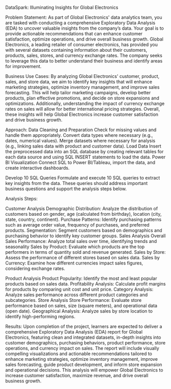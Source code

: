 DataSpark: Illuminating Insights for Global Electronics

Problem Statement:
As part of Global Electronics' data analytics team, you are tasked with conducting a comprehensive Exploratory Data Analysis (EDA) to uncover valuable insights from the company’s data. Your goal is to provide actionable recommendations that can enhance customer satisfaction, optimize operations, and drive overall business growth.
Global Electronics, a leading retailer of consumer electronics, has provided you with several datasets containing information about their customers, products, sales, stores, and currency exchange rates. The company seeks to leverage this data to better understand their business and identify areas for improvement.

Business Use Cases:
By analyzing Global Electronics' customer, product, sales, and store data, we aim to identify key insights that will enhance marketing strategies, optimize inventory management, and improve sales forecasting. This will help tailor marketing campaigns, develop better products, plan effective promotions, and decide on store expansions and optimizations. Additionally, understanding the impact of currency exchange rates on sales will allow for better international pricing strategies. Overall, these insights will help Global Electronics increase customer satisfaction and drive business growth.

Approach:
Data Cleaning and Preparation
Check for missing values and handle them appropriately.
Convert data types where necessary (e.g., dates, numerical values).
Merge datasets where necessary for analysis (e.g., linking sales data with product and customer data).
Load Data
Insert the preprocessed data into an SQL database by creating relevant tables for each data source and using SQL INSERT statements to load the data.
Power BI Visualization
 Connect SQL to Power BI/Tableau, import the data, and create interactive dashboards.

Develop 10 SQL Queries
Formulate and execute 10 SQL queries to extract key insights from the data. These queries should address important business questions and support the analysis steps below.

Analysis Steps:

Customer Analysis
Demographic Distribution: Analyze the distribution of customers based on gender, age (calculated from birthday), location (city, state, country, continent).
Purchase Patterns: Identify purchasing patterns such as average order value, frequency of purchases, and preferred products.
Segmentation: Segment customers based on demographics and purchasing behavior to identify key customer groups.
Sales Analysis
Overall Sales Performance: Analyze total sales over time, identifying trends and seasonality
Sales by Product: Evaluate which products are the top performers in terms of quantity sold and revenue generated.
Sales by Store: Assess the performance of different stores based on sales data.
Sales by Currency: Examine how different currencies impact sales figures, considering exchange rates.

Product Analysis
Product Popularity: Identify the most and least popular products based on sales data.
Profitability Analysis: Calculate profit margins for products by comparing unit cost and unit price.
Category Analysis: Analyze sales performance across different product categories and subcategories.
Store Analysis
Store Performance: Evaluate store performance based on sales, size (square meters), and operational data (open date).
Geographical Analysis: Analyze sales by store location to identify high-performing regions.

Results: 
Upon completion of the project, learners are expected to deliver a comprehensive Exploratory Data Analysis (EDA) report for Global Electronics, featuring clean and integrated datasets, in-depth insights into customer demographics, purchasing behaviors, product performance, store operations, and currency impact on sales. The report will include visually compelling visualizations and actionable recommendations tailored to enhance marketing strategies, optimize inventory management, improve sales forecasting, guide product development, and inform store expansion and operational decisions. This analysis will empower Global Electronics to increase customer satisfaction, maximize revenue, and drive overall business growth.

